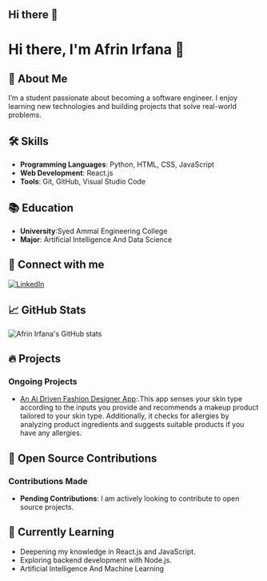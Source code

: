 ## Hi there 👋

<!--
**AfrinIrfanaA/AfrinIrfanaA** is a ✨ _special_ ✨ repository because its `README.md` (this file) appears on your GitHub profile.

Here are some ideas to get you started:

- 🔭 I’m currently working on ...
- 🌱 I’m currently learning ...
- 👯 I’m looking to collaborate on ...
- 🤔 I’m looking for help with ...
- 💬 Ask me about ...
- 📫 How to reach me: ...
- 😄 Pronouns: ...
- ⚡ Fun fact: ...
-->


# Hi there, I'm Afrin Irfana 👋

## 🚀 About Me
I’m a student passionate about becoming a software engineer. I enjoy learning new technologies and building projects that solve real-world problems.

## 🛠 Skills
- **Programming Languages**: Python, HTML, CSS, JavaScript
- **Web Development**: React.js
- **Tools**: Git, GitHub, Visual Studio Code

## 📚 Education
- **University**:Syed Ammal Engineering College
- **Major**: Artificial Intelligence And Data Science

## 🔗 Connect with me
[![LinkedIn](https://img.shields.io/badge/LinkedIn-Profile-blue)](https://www.linkedin.com/in/afrin-irfana-87b03b219?utm_source=share&utm_campaign=share_via&utm_content=profile&utm_medium=android_app)


## 📈 GitHub Stats
![Afrin Irfana's GitHub stats](https://github-readme-stats.vercel.app/api?username=yourusername&show_icons=true)

## 🔥 Projects
### Ongoing Projects
- [An Ai Driven Fashion Designer App](https://github.com/yourusername/project-repo):.This app senses your skin type according to the inputs you provide and recommends a makeup product tailored to your skin type. Additionally, it checks for allergies by analyzing product ingredients and suggests suitable products if you have any allergies.


## 🌟 Open Source Contributions
### Contributions Made
- **Pending Contributions**:  I am  actively looking to contribute to open source projects.

## 📖 Currently Learning
- Deepening my knowledge in React.js and JavaScript.
- Exploring backend development with Node.js.
- Artificial Intelligence And Machine Learning


